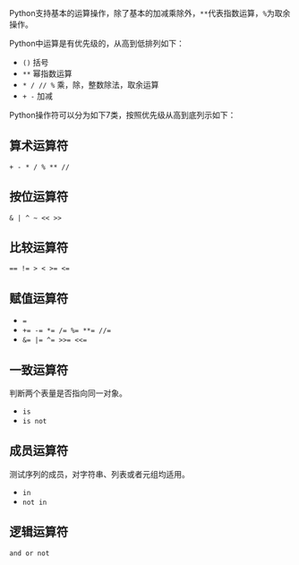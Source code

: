 Python支持基本的运算操作，除了基本的加减乘除外，`**`代表指数运算，`%`为取余操作。

Python中运算是有优先级的，从高到低排列如下：

- `()` 括号
- `**` 幂指数运算
- `* / // %` 乘，除，整数除法，取余运算
- `+ -` 加减

Python操作符可以分为如下7类，按照优先级从高到底列示如下：


## 算术运算符

`+ - * / % ** //`


## 按位运算符

`& | ^ ~ << >>`


## 比较运算符

`== != > < >= <=`

## 赋值运算符

- `=`
- `+= -= *= /= %= **= //=`
- `&= |= ^= >>= <<=`

## 一致运算符

判断两个表量是否指向同一对象。

- `is`
- `is not`


## 成员运算符

测试序列的成员，对字符串、列表或者元组均适用。

- `in`
- `not in`

## 逻辑运算符

`and or not`